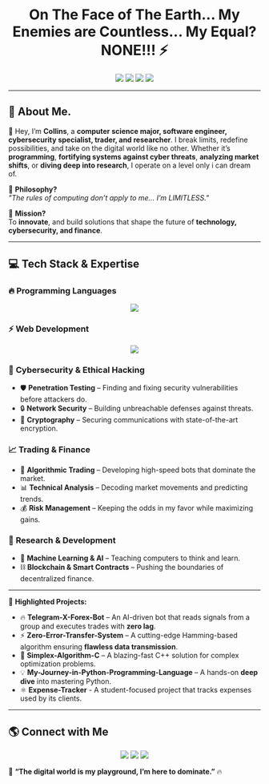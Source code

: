 <h1 align="center"> On The Face of The Earth... My Enemies are Countless... My Equal? NONE!!! ⚡</h1>
<p align="center">
  <img src="https://img.shields.io/badge/Coding-Limitless-blue?style=for-the-badge" />
  <img src="https://img.shields.io/badge/Cybersecurity-Fortified-green?style=for-the-badge" />
  <img src="https://img.shields.io/badge/Trading-Strategic-black?style=for-the-badge" />
  <img src="https://img.shields.io/badge/Research-Relentless-red?style=for-the-badge" />
</p>

---

## 🧠 About Me.

👋 Hey, I’m **Collins**, a **computer science major, software engineer, cybersecurity specialist, trader, and researcher**. I break limits, redefine possibilities, and take on the digital world like no other. Whether it’s **programming**, **fortifying systems against cyber threats**, **analyzing market shifts**, or **diving deep into research**, I operate on a level only i can dream of.

🚀 **Philosophy?**  
_"The rules of computing don’t apply to me… I’m LIMITLESS."_

🎯 **Mission?**  
To **innovate**, and build solutions that shape the future of **technology, cybersecurity, and finance**. 

---

## 💻 Tech Stack & Expertise

### 🔥 **Programming Languages**
<p align="center">
  <img src="https://skillicons.dev/icons?i=python,c,cpp,java,js,html,css"/>
</p>

### ⚡ **Web Development**
<p align="center">
  <img src="https://skillicons.dev/icons?i=react,nodejs,express,django,flask"/>
</p>

### 🔐 **Cybersecurity & Ethical Hacking**
- 🛡️ **Penetration Testing** – Finding and fixing security vulnerabilities before attackers do.  
- 🔒 **Network Security** – Building unbreachable defenses against threats.  
- 🔑 **Cryptography** – Securing communications with state-of-the-art encryption.  
<!-- - 🕵🏽‍♂️ **Digital Forensics** – Unmasking cyber attacks and tracking digital footprints. -->  

### 📈 **Trading & Finance**
- 🤖 **Algorithmic Trading** – Developing high-speed bots that dominate the market.  
- 📊 **Technical Analysis** – Decoding market movements and predicting trends.  
- 💰 **Risk Management** – Keeping the odds in my favor while maximizing gains.  

### 🧪 **Research & Development**
- 🤖 **Machine Learning & AI** – Teaching computers to think and learn.  
- ⛓ **Blockchain & Smart Contracts** – Pushing the boundaries of decentralized finance.  
<!-- ⚛️ **Quantum Computing** – Exploring the next frontier of computing power.-->  

---

🚀 **Highlighted Projects:**
- 🔥 **Telegram-X-Forex-Bot** – An AI-driven bot that reads signals from a group and executes trades with **zero lag**.  
- ⚡ **Zero-Error-Transfer-System** – A cutting-edge Hamming-based algorithm ensuring **flawless data transmission**.  
- 🚀 **Simplex-Algorithm-C** – A blazing-fast C++ solution for complex optimization problems.  
- 💡 **My-Journey-in-Python-Programming-Language** – A hands-on **deep dive** into mastering Python.
- ⚛️ **Expense-Tracker** - A student-focused project that tracks expenses used by its clients.

---
<!--
## 📊 **GitHub Stats & Activity**

<p align="center">
<img src="https://github-readme-stats.vercel.app/api?username=Contractor-x&show_icons=true&theme=matrix" alt="GitHub Stats" /> 
<img src="https://github-readme-streak-stats.herokuapp.com/?user=Contractor-x&theme=matrix" alt="GitHub Streaks"/> 
<img src="https://github-readme-stats.vercel.app/api/top-langs/?username=Contractor-x&layout=compact&theme=matrix" alt="Top Languages"/> 
</p>

-->

## 🌎 **Connect with Me**
<p align="center">
  <a href="mailto:dada4ash@gmail.com"><img src="https://img.shields.io/badge/Gmail-D14836?style=for-the-badge&logo=gmail&logoColor=white"/></a>
  <a href="https://twitter.com/Con_tractorX"><img src="https://img.shields.io/badge/Twitter-1DA1F2?style=for-the-badge&logo=twitter&logoColor=white"/></a>
 <!-- <a href="https://linkedin.com/in/yourprofile"><img src="https://img.shields.io/badge/LinkedIn-0077B5?style=for-the-badge&logo=linkedin&logoColor=white"/></a> -->
  <a href="https://discord.com/x_contractor_x"><img src="https://img.shields.io/badge/Discord-5865F2?style=for-the-badge&logo=discord&logoColor=white"/></a>
</p>
<!--   -->

🚀 **“The digital world is my playground, I’m here to dominate.”** 🔥

<!-- AES-256 Encryption Key

ZtYw8tD#L!a9E2rPbV4@X5cK7FgMq%Tz

⚠ Keep this key secure — it's required to decrypt the credentials.-->

<!-- 12345678910-->
